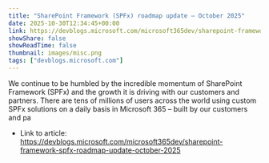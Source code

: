 ```yaml
---
title: "SharePoint Framework (SPFx) roadmap update – October 2025"
date: 2025-10-30T12:34:45+00:00
link: https://devblogs.microsoft.com/microsoft365dev/sharepoint-framework-spfx-roadmap-update-october-2025
showShare: false
showReadTime: false
thumbnail: images/misc.png
tags: ["devblogs.microsoft.com"]
---
```

We continue to be humbled by the incredible momentum of SharePoint Framework (SPFx) and the growth it is driving with our customers and partners. There are tens of millions of users across the world using custom SPFx solutions on a daily basis in Microsoft 365 – built by our customers and pa

- Link to article: https://devblogs.microsoft.com/microsoft365dev/sharepoint-framework-spfx-roadmap-update-october-2025